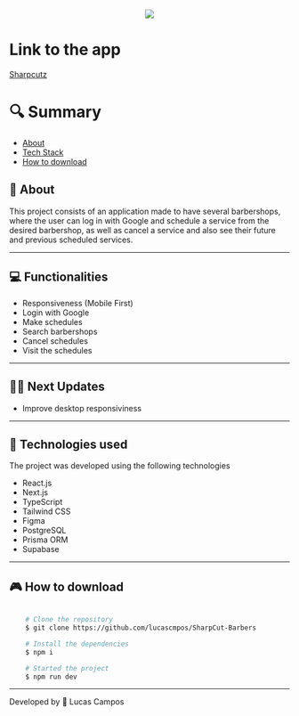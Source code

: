 <h1 align="center">
    <img src="https://ik.imagekit.io/4qca61gsh/Capture.PNG?updatedAt=1720056773778">
    
   
</h1>

# Link to the app

[Sharpcutz](https://sharpcut-barbers.vercel.app/)

# 🔍 Summary

- [About](#-sobre)
- [Tech Stack](#-tecnologias-utilizadas)
- [How to download](#-como-baixar-o-projeto)

## 📗 About

This project consists of an application made to have several barbershops, where the user can log in with Google and schedule a service from the desired barbershop, as well as cancel a service and also see their future and previous scheduled services.

---

## 💻 Functionalities

- Responsiveness (Mobile First)
- Login with Google
- Make schedules
- Search barbershops
- Cancel schedules
- Visit the schedules

---

## 👨‍🚀 Next Updates

- Improve desktop responsiviness

---

## 🚀 Technologies used

The project was developed using the following technologies

- React.js
- Next.js
- TypeScript
- Tailwind CSS
- Figma
- PostgreSQL
- Prisma ORM
- Supabase

---

## 🎮 How to download

```bash

    # Clone the repository
    $ git clone https://github.com/lucascmpos/SharpCut-Barbers

    # Install the dependencies
    $ npm i

    # Started the project
    $ npm run dev
```

---

Developed by 🐉 Lucas Campos
